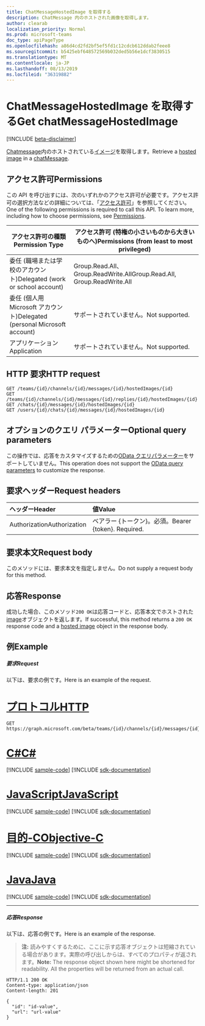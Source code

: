 ```yaml
---
title: ChatMessageHostedImage を取得する
description: ChatMessage 内のホストされた画像を取得します。
author: clearab
localization_priority: Normal
ms.prod: microsoft-teams
doc_type: apiPageType
ms.openlocfilehash: a86d4cd2fd2bf5ef5fd1c12cdcb612ddab2feee8
ms.sourcegitcommit: b5425ebf648572569b032ded5b56e1dcf3830515
ms.translationtype: MT
ms.contentlocale: ja-JP
ms.lasthandoff: 08/13/2019
ms.locfileid: "36319882"
---
```

# <a name="get-chatmessagehostedimage"></a><span data-ttu-id="77d74-103">ChatMessageHostedImage を取得する</span><span class="sxs-lookup"><span data-stu-id="77d74-103">Get chatMessageHostedImage</span></span>

[!INCLUDE [beta-disclaimer](../../includes/beta-disclaimer.md)]

<span data-ttu-id="77d74-104">[Chatmessage](../resources/chatmessage.md)内のホストされている[イメージ](../resources/chatmessagehostedimage.md)を取得します。</span><span class="sxs-lookup"><span data-stu-id="77d74-104">Retrieve a [hosted image](../resources/chatmessagehostedimage.md) in a [chatMessage](../resources/chatmessage.md).</span></span>

## <a name="permissions"></a><span data-ttu-id="77d74-105">アクセス許可</span><span class="sxs-lookup"><span data-stu-id="77d74-105">Permissions</span></span>

<span data-ttu-id="77d74-p101">この API を呼び出すには、次のいずれかのアクセス許可が必要です。アクセス許可の選択方法などの詳細については、「[アクセス許可](/graph/permissions-reference)」を参照してください。</span><span class="sxs-lookup"><span data-stu-id="77d74-p101">One of the following permissions is required to call this API. To learn more, including how to choose permissions, see [Permissions](/graph/permissions-reference).</span></span>

|<span data-ttu-id="77d74-108">アクセス許可の種類</span><span class="sxs-lookup"><span data-stu-id="77d74-108">Permission Type</span></span>|<span data-ttu-id="77d74-109">アクセス許可 (特権の小さいものから大きいものへ)</span><span class="sxs-lookup"><span data-stu-id="77d74-109">Permissions (from least to most privileged)</span></span>|
|---------|-------------|
|<span data-ttu-id="77d74-110">委任 (職場または学校のアカウント)</span><span class="sxs-lookup"><span data-stu-id="77d74-110">Delegated (work or school account)</span></span>|<span data-ttu-id="77d74-111">Group.Read.All、Group.ReadWrite.All</span><span class="sxs-lookup"><span data-stu-id="77d74-111">Group.Read.All, Group.ReadWrite.All</span></span>|
|<span data-ttu-id="77d74-112">委任 (個人用 Microsoft アカウント)</span><span class="sxs-lookup"><span data-stu-id="77d74-112">Delegated (personal Microsoft account)</span></span>|<span data-ttu-id="77d74-113">サポートされていません。</span><span class="sxs-lookup"><span data-stu-id="77d74-113">Not supported.</span></span>|
|<span data-ttu-id="77d74-114">アプリケーション</span><span class="sxs-lookup"><span data-stu-id="77d74-114">Application</span></span>| <span data-ttu-id="77d74-115">サポートされていません。</span><span class="sxs-lookup"><span data-stu-id="77d74-115">Not supported.</span></span> |

## <a name="http-request"></a><span data-ttu-id="77d74-116">HTTP 要求</span><span class="sxs-lookup"><span data-stu-id="77d74-116">HTTP request</span></span>
<!-- { "blockType": "ignored" } -->
```http
GET /teams/{id}/channels/{id}/messages/{id}/hostedImages/{id}
GET /teams/{id}/channels/{id}/messages/{id}/replies/{id}/hostedImages/{id}
GET /chats/{id}/messages/{id}/hostedImages/{id}
GET /users/{id}/chats/{id}/messages/{id}/hostedImages/{id}
```

## <a name="optional-query-parameters"></a><span data-ttu-id="77d74-117">オプションのクエリ パラメーター</span><span class="sxs-lookup"><span data-stu-id="77d74-117">Optional query parameters</span></span>

<span data-ttu-id="77d74-118">この操作では、応答をカスタマイズするための[OData クエリパラメーター](/graph/query-parameters)をサポートしていません。</span><span class="sxs-lookup"><span data-stu-id="77d74-118">This operation does not support the [OData query parameters](/graph/query-parameters) to customize the response.</span></span>

## <a name="request-headers"></a><span data-ttu-id="77d74-119">要求ヘッダー</span><span class="sxs-lookup"><span data-stu-id="77d74-119">Request headers</span></span>

| <span data-ttu-id="77d74-120">ヘッダー</span><span class="sxs-lookup"><span data-stu-id="77d74-120">Header</span></span>       | <span data-ttu-id="77d74-121">値</span><span class="sxs-lookup"><span data-stu-id="77d74-121">Value</span></span> |
|:---------------|:--------|
| <span data-ttu-id="77d74-122">Authorization</span><span class="sxs-lookup"><span data-stu-id="77d74-122">Authorization</span></span>  | <span data-ttu-id="77d74-p102">ベアラー {トークン}。必須。</span><span class="sxs-lookup"><span data-stu-id="77d74-p102">Bearer {token}. Required.</span></span>  |

## <a name="request-body"></a><span data-ttu-id="77d74-125">要求本文</span><span class="sxs-lookup"><span data-stu-id="77d74-125">Request body</span></span>

<span data-ttu-id="77d74-126">このメソッドには、要求本文を指定しません。</span><span class="sxs-lookup"><span data-stu-id="77d74-126">Do not supply a request body for this method.</span></span>

## <a name="response"></a><span data-ttu-id="77d74-127">応答</span><span class="sxs-lookup"><span data-stu-id="77d74-127">Response</span></span>

<span data-ttu-id="77d74-128">成功した場合、このメソッド`200 OK`は応答コードと、応答本文でホストされた[image](../resources/chatmessagehostedimage.md)オブジェクトを返します。</span><span class="sxs-lookup"><span data-stu-id="77d74-128">If successful, this method returns a `200 OK` response code and a [hosted image](../resources/chatmessagehostedimage.md) object in the response body.</span></span>

## <a name="example"></a><span data-ttu-id="77d74-129">例</span><span class="sxs-lookup"><span data-stu-id="77d74-129">Example</span></span>

##### <a name="request"></a><span data-ttu-id="77d74-130">要求</span><span class="sxs-lookup"><span data-stu-id="77d74-130">Request</span></span>

<span data-ttu-id="77d74-131">以下は、要求の例です。</span><span class="sxs-lookup"><span data-stu-id="77d74-131">Here is an example of the request.</span></span>

# <a name="httptabhttp"></a>[<span data-ttu-id="77d74-132">プロトコル</span><span class="sxs-lookup"><span data-stu-id="77d74-132">HTTP</span></span>](#tab/http)
<!-- {
  "blockType": "request",
  "name": "get_channel_message"
}-->
```http
GET https://graph.microsoft.com/beta/teams/{id}/channels/{id}/messages/{id}
```
# <a name="ctabcsharp"></a>[<span data-ttu-id="77d74-133">C#</span><span class="sxs-lookup"><span data-stu-id="77d74-133">C#</span></span>](#tab/csharp)
[!INCLUDE [sample-code](../includes/snippets/csharp/get-channel-message-csharp-snippets.md)]
[!INCLUDE [sdk-documentation](../includes/snippets/snippets-sdk-documentation-link.md)]

# <a name="javascripttabjavascript"></a>[<span data-ttu-id="77d74-134">JavaScript</span><span class="sxs-lookup"><span data-stu-id="77d74-134">JavaScript</span></span>](#tab/javascript)
[!INCLUDE [sample-code](../includes/snippets/javascript/get-channel-message-javascript-snippets.md)]
[!INCLUDE [sdk-documentation](../includes/snippets/snippets-sdk-documentation-link.md)]

# <a name="objective-ctabobjc"></a>[<span data-ttu-id="77d74-135">目的-C</span><span class="sxs-lookup"><span data-stu-id="77d74-135">Objective-C</span></span>](#tab/objc)
[!INCLUDE [sample-code](../includes/snippets/objc/get-channel-message-objc-snippets.md)]
[!INCLUDE [sdk-documentation](../includes/snippets/snippets-sdk-documentation-link.md)]

# <a name="javatabjava"></a>[<span data-ttu-id="77d74-136">Java</span><span class="sxs-lookup"><span data-stu-id="77d74-136">Java</span></span>](#tab/java)
[!INCLUDE [sample-code](../includes/snippets/java/get-channel-message-java-snippets.md)]
[!INCLUDE [sdk-documentation](../includes/snippets/snippets-sdk-documentation-link.md)]

---


##### <a name="response"></a><span data-ttu-id="77d74-137">応答</span><span class="sxs-lookup"><span data-stu-id="77d74-137">Response</span></span>

<span data-ttu-id="77d74-138">以下は、応答の例です。</span><span class="sxs-lookup"><span data-stu-id="77d74-138">Here is an example of the response.</span></span> 

><span data-ttu-id="77d74-p103">**注:** 読みやすくするために、ここに示す応答オブジェクトは短縮されている場合があります。実際の呼び出しからは、すべてのプロパティが返されます。</span><span class="sxs-lookup"><span data-stu-id="77d74-p103">**Note:** The response object shown here might be shortened for readability. All the properties will be returned from an actual call.</span></span>
<!-- {
  "blockType": "response",
  "truncated": true,
  "@odata.type": "microsoft.graph.chatMessage"
} -->
```http
HTTP/1.1 200 OK
Content-type: application/json
Content-length: 201

{
  "id": "id-value",
  "url": "url-value"
}
```

<!-- uuid: 8fcb5dbc-d5aa-4681-8e31-b001d5168d79
2015-10-25 14:57:30 UTC -->
<!--
{
  "type": "#page.annotation",
  "description": "Get chat message image",
  "keywords": "",
  "section": "documentation",
  "tocPath": "",
  "suppressions": [
    "Error: /api-reference/beta/api/chatmessagehostedimage-get.md:\r\n      Exception processing links.\r\n    System.ArgumentException: Link Definition was null. Link text: !INCLUDE [beta-disclaimer](../../includes/beta-disclaimer.md)\r\n      at ApiDoctor.Validation.DocFile.get_LinkDestinations()\r\n      at ApiDoctor.Validation.DocSet.ValidateLinks(Boolean includeWarnings, String[] relativePathForFiles, IssueLogger issues, Boolean requireFilenameCaseMatch, Boolean printOrphanedFiles)"
  ]
}
-->
